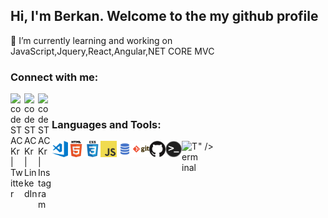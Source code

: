 
## Hi, I'm Berkan. Welcome to the my github profile

🌱 I’m currently learning and working on JavaScript,Jquery,React,Angular,NET CORE MVC



### Connect with me:
[<img align="left" alt="codeSTACKr | Twitter" width="22px" src="https://cdn.jsdelivr.net/npm/simple-icons@v3/icons/twitter.svg" />][twitter]
[<img align="left" alt="codeSTACKr | LinkedIn" width="22px" src="https://cdn.jsdelivr.net/npm/simple-icons@v3/icons/linkedin.svg" />][linkedin]
[<img align="left" alt="codeSTACKr | Instagram" width="22px" src="https://cdn.jsdelivr.net/npm/simple-icons@v3/icons/instagram.svg" />][instagram]
<br/>
### Languages and Tools:
<img align="left" alt="Visual Studio Code" width="26px" src="https://raw.githubusercontent.com/github/explore/80688e429a7d4ef2fca1e82350fe8e3517d3494d/topics/visual-studio-code/visual-studio-code.png" />
<img align="left" alt="HTML5" width="26px" src="https://raw.githubusercontent.com/github/explore/80688e429a7d4ef2fca1e82350fe8e3517d3494d/topics/html/html.png" />
<img align="left" alt="CSS3" width="26px" src="https://raw.githubusercontent.com/github/explore/80688e429a7d4ef2fca1e82350fe8e3517d3494d/topics/css/css.png" />
<img align="left" alt="JavaScript" width="26px" src="https://raw.githubusercontent.com/github/explore/80688e429a7d4ef2fca1e82350fe8e3517d3494d/topics/javascript/javascript.png" />
<img align="left" alt="SQL" width="26px" src="https://raw.githubusercontent.com/github/explore/80688e429a7d4ef2fca1e82350fe8e3517d3494d/topics/sql/sql.png" />
<img align="left" alt="Git" width="26px" src="https://raw.githubusercontent.com/github/explore/80688e429a7d4ef2fca1e82350fe8e3517d3494d/topics/git/git.png" />
<img align="left" alt="GitHub" width="26px" src="https://raw.githubusercontent.com/github/explore/78df643247d429f6cc873026c0622819ad797942/topics/github/github.png" />
<img align="left" alt="Terminal" width="26px" src="https://raw.githubusercontent.com/github/explore/80688e429a7d4ef2fca1e82350fe8e3517d3494d/topics/terminal/terminal.png" />
<img align="left" alt="Terminal" width="26px" src="<img align="left" alt="Terminal" width="26px" src="https://www.google.com/search?q=c%23+icon&sxsrf=ALeKk01LExQhNuLGV58NBcSD_7WW7f2A-Q:1620225641778&tbm=isch&source=iu&ictx=1&fir=g4lD7YLBdtE1dM%252Cx40tCZaZo0DeXM%252C_&vet=1&usg=AI4_-kQNEl7gzO7mntcgGKmshdf7BhmUUQ&sa=X&ved=2ahUKEwjym9Xu4rLwAhULuqQKHYN1AnYQ9QF6BAgSEAE&biw=1360&bih=600#imgrc=g4lD7YLBdtE1dM" />" />





[linkedin]:https://linkedin.com/in/berkankomurcu
[twitter]: https://twitter.com/
[instagram]:https://www.instagram.com/

